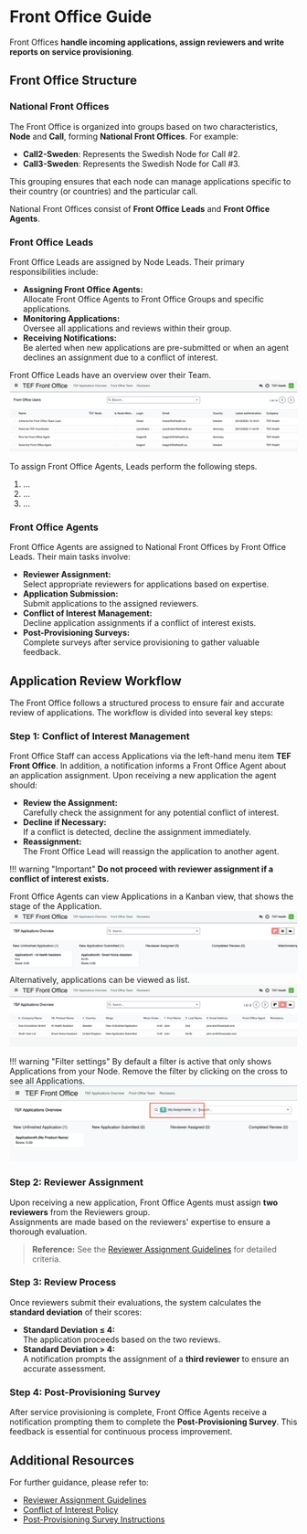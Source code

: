 # Front Office Guide

Front Offices **handle incoming applications, assign reviewers and write reports on service provisioning**.

## Front Office Structure

### National Front Offices

The Front Office is organized into groups based on two characteristics, **Node** and **Call**, forming **National Front Offices**. For example:

- **Call2-Sweden**: Represents the Swedish Node for Call #2.
- **Call3-Sweden**: Represents the Swedish Node for Call #3.

This grouping ensures that each node can manage applications specific to their country (or countries) and the particular call.

National Front Offices consist of **Front Office Leads** and **Front Office Agents**.

### Front Office Leads

Front Office Leads are assigned by Node Leads. Their primary responsibilities include:

- **Assigning Front Office Agents:**  
  Allocate Front Office Agents to Front Office Groups and specific applications.
- **Monitoring Applications:**  
  Oversee all applications and reviews within their group.
- **Receiving Notifications:**  
  Be alerted when new applications are pre-submitted or when an agent declines an assignment due to a conflict of interest.
  
Front Office Leads have an overview over their Team.
![Front Office View](img/front-office-lead-view.png)

To assign Front Office Agents, Leads perform the following steps.

1. ...
2. ...
3. ...


### Front Office Agents

Front Office Agents are assigned to National Front Offices by Front Office Leads. Their main tasks involve:

- **Reviewer Assignment:**  
  Select appropriate reviewers for applications based on expertise.
- **Application Submission:**  
  Submit applications to the assigned reviewers.
- **Conflict of Interest Management:**  
  Decline application assignments if a conflict of interest exists.
- **Post-Provisioning Surveys:**  
  Complete surveys after service provisioning to gather valuable feedback.


## Application Review Workflow

The Front Office follows a structured process to ensure fair and accurate review of applications. The workflow is divided into several key steps:

### Step 1: Conflict of Interest Management

Front Office Staff can access Applications via the left-hand menu item **TEF Front Office**. In addition, a notification informs a Front Office Agent about an application assignment.
Upon receiving a new application the agent should:

- **Review the Assignment:**  
  Carefully check the assignment for any potential conflict of interest.
- **Decline if Necessary:**  
  If a conflict is detected, decline the assignment immediately.
- **Reassignment:**  
  The Front Office Lead will reassign the application to another agent.

!!! warning "Important"
    **Do not proceed with reviewer assignment if a conflict of interest exists.**

Front Office Agents can view Applications in a Kanban view, that shows the stage of the Application.
![Front Office Kanban View](img/front-office-kanban-view.png)
Alternatively, applications can be viewed as list.  
![Front Office List View](img/front-office-list-view.png)
    
!!! warning "Filter settings"
    By default a filter is active that only shows Applications from your Node. Remove the filter by clicking on the cross to see all Applications.![Front Office Filter](img/front-office-filter.png)

### Step 2: Reviewer Assignment

Upon receiving a new application, Front Office Agents must assign **two reviewers** from the Reviewers group.  
Assignments are made based on the reviewers' expertise to ensure a thorough evaluation.

> **Reference:** See the [Reviewer Assignment Guidelines](#) for detailed criteria.

### Step 3: Review Process

Once reviewers submit their evaluations, the system calculates the **standard deviation** of their scores:

- **Standard Deviation ≤ 4:**  
  The application proceeds based on the two reviews.
- **Standard Deviation > 4:**  
  A notification prompts the assignment of a **third reviewer** to ensure an accurate assessment.

### Step 4: Post-Provisioning Survey

After service provisioning is complete, Front Office Agents receive a notification prompting them to complete the **Post-Provisioning Survey**. This feedback is essential for continuous process improvement.

## Additional Resources

For further guidance, please refer to:

- [Reviewer Assignment Guidelines](#)
- [Conflict of Interest Policy](#)
- [Post-Provisioning Survey Instructions](#)

